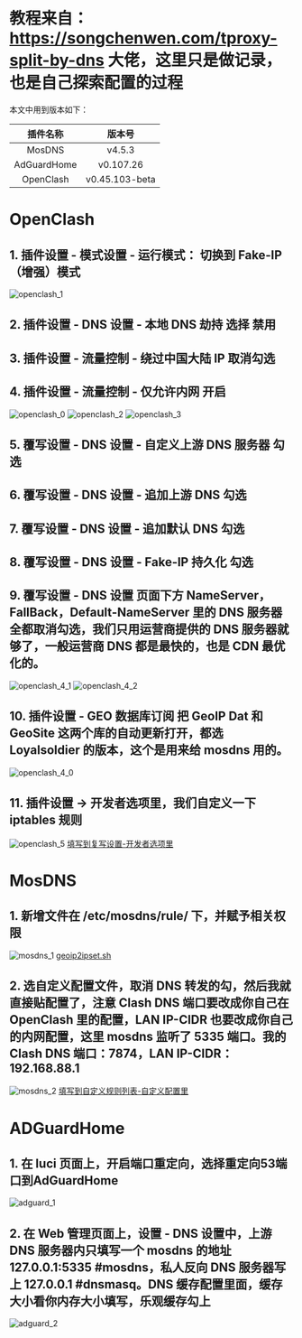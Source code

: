 # 教程来自：https://songchenwen.com/tproxy-split-by-dns 大佬，这里只是做记录，也是自己探索配置的过程

本文中用到版本如下：

| 插件名称       | 版本号 |
| :---------: | :--: |
| MosDNS     |  v4.5.3  | 
| AdGuardHome   |  v0.107.26  | 
| OpenClash |  v0.45.103-beta  | 

# OpenClash

## 1. 插件设置 - 模式设置 - 运行模式： 切换到 Fake-IP（增强）模式

![openclash_1](pic/openclash_1.png)

## 2. 插件设置 - DNS 设置 - 本地 DNS 劫持 选择 禁用
## 3. 插件设置 - 流量控制 - 绕过中国大陆 IP 取消勾选
## 4. 插件设置 - 流量控制 - 仅允许内网 开启

![openclash_0](pic/openclash_0.png)
![openclash_2](pic/openclash_2.png)
![openclash_3](pic/openclash_3.png)

## 5. 覆写设置 - DNS 设置 - 自定义上游 DNS 服务器 勾选
## 6. 覆写设置 - DNS 设置 - 追加上游 DNS 勾选
## 7. 覆写设置 - DNS 设置 - 追加默认 DNS 勾选
## 8. 覆写设置 - DNS 设置 - Fake-IP 持久化 勾选
## 9. 覆写设置 - DNS 设置 页面下方 NameServer，FallBack，Default-NameServer 里的 DNS 服务器全都取消勾选，我们只用运营商提供的 DNS 服务器就够了，一般运营商 DNS 都是最快的，也是 CDN 最优化的。

![openclash_4_1](pic/openclash_4_1.png)
![openclash_4_2](pic/openclash_4_2.png)

## 10. 插件设置 - GEO 数据库订阅 把 GeoIP Dat 和 GeoSite 这两个库的自动更新打开，都选 Loyalsoldier 的版本，这个是用来给 mosdns 用的。

![openclash_4_0](pic/openclash_4_0.png)

## 11. 插件设置 -> 开发者选项里，我们自定义一下 iptables 规则

![openclash_5](pic/openclash_5.png)
[填写到复写设置-开发者选项里](https://github.com/hsuyelin/mosdns-openclash-adguradhome/blob/main/files/openclash_developer.config)

# MosDNS

## 1. 新增文件在 /etc/mosdns/rule/ 下，并赋予相关权限

![mosdns_1](pic/mosdns_1.png)
[geoip2ipset.sh](https://github.com/hsuyelin/mosdns-openclash-adguradhome/blob/main/files/geoip2ipset.sh)

## 2. 选自定义配置文件，取消 DNS 转发的勾，然后我就直接贴配置了，注意 Clash DNS 端口要改成你自己在 OpenClash 里的配置，LAN IP-CIDR 也要改成你自己的内网配置，这里 mosdns 监听了 5335 端口。我的 Clash DNS 端口：7874，LAN IP-CIDR：192.168.88.1

![mosdns_2](pic/mosdns_2.png)
[填写到自定义规则列表-自定义配置里](https://github.com/hsuyelin/mosdns-openclash-adguradhome/blob/main/files/mosdns.config)

# ADGuardHome

## 1. 在 luci 页面上，开启端口重定向，选择重定向53端口到AdGuardHome

![adguard_1](pic/adguard_1.png)

## 2. 在 Web 管理页面上，设置 - DNS 设置中，上游 DNS 服务器内只填写一个 mosdns 的地址 127.0.0.1:5335 #mosdns，私人反向 DNS 服务器写上 127.0.0.1 #dnsmasq。DNS 缓存配置里面，缓存大小看你内存大小填写，乐观缓存勾上

![adguard_2](pic/adguard_2.png)

